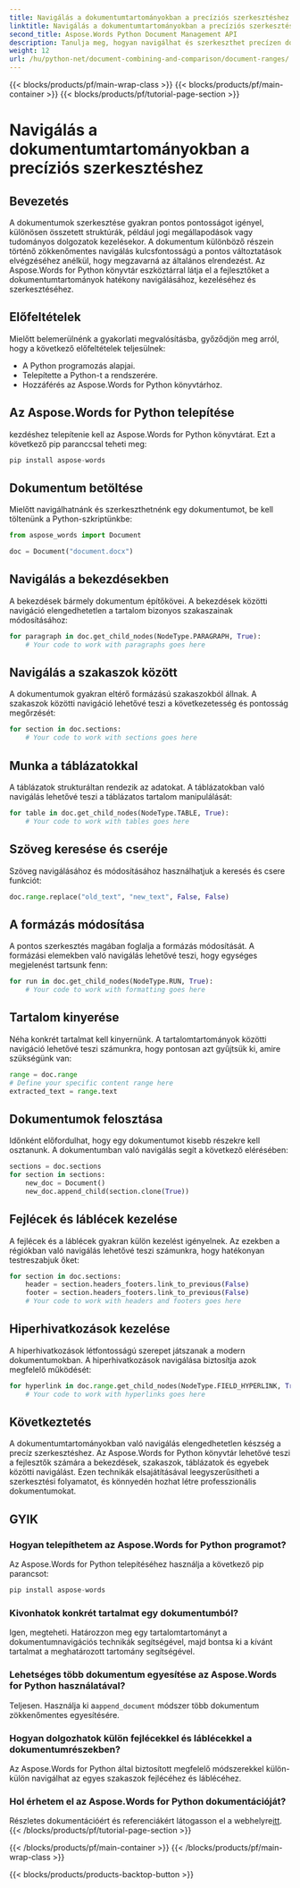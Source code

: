 ```yaml
---
title: Navigálás a dokumentumtartományokban a precíziós szerkesztéshez
linktitle: Navigálás a dokumentumtartományokban a precíziós szerkesztéshez
second_title: Aspose.Words Python Document Management API
description: Tanulja meg, hogyan navigálhat és szerkeszthet precízen dokumentumtartományokat az Aspose.Words for Python használatával. Lépésről lépésre útmutató forráskóddal a hatékony tartalomkezelés érdekében.
weight: 12
url: /hu/python-net/document-combining-and-comparison/document-ranges/
---
```


{{< blocks/products/pf/main-wrap-class >}}
{{< blocks/products/pf/main-container >}}
{{< blocks/products/pf/tutorial-page-section >}}

# Navigálás a dokumentumtartományokban a precíziós szerkesztéshez


## Bevezetés

A dokumentumok szerkesztése gyakran pontos pontosságot igényel, különösen összetett struktúrák, például jogi megállapodások vagy tudományos dolgozatok kezelésekor. A dokumentum különböző részein történő zökkenőmentes navigálás kulcsfontosságú a pontos változtatások elvégzéséhez anélkül, hogy megzavarná az általános elrendezést. Az Aspose.Words for Python könyvtár eszköztárral látja el a fejlesztőket a dokumentumtartományok hatékony navigálásához, kezeléséhez és szerkesztéséhez.

## Előfeltételek

Mielőtt belemerülnénk a gyakorlati megvalósításba, győződjön meg arról, hogy a következő előfeltételek teljesülnek:

- A Python programozás alapjai.
- Telepítette a Python-t a rendszerére.
- Hozzáférés az Aspose.Words for Python könyvtárhoz.

## Az Aspose.Words for Python telepítése

kezdéshez telepítenie kell az Aspose.Words for Python könyvtárat. Ezt a következő pip paranccsal teheti meg:

```python
pip install aspose-words
```

## Dokumentum betöltése

Mielőtt navigálhatnánk és szerkeszthetnénk egy dokumentumot, be kell töltenünk a Python-szkriptünkbe:

```python
from aspose_words import Document

doc = Document("document.docx")
```

## Navigálás a bekezdésekben

A bekezdések bármely dokumentum építőkövei. A bekezdések közötti navigáció elengedhetetlen a tartalom bizonyos szakaszainak módosításához:

```python
for paragraph in doc.get_child_nodes(NodeType.PARAGRAPH, True):
    # Your code to work with paragraphs goes here
```

## Navigálás a szakaszok között

A dokumentumok gyakran eltérő formázású szakaszokból állnak. A szakaszok közötti navigáció lehetővé teszi a következetesség és pontosság megőrzését:

```python
for section in doc.sections:
    # Your code to work with sections goes here
```

## Munka a táblázatokkal

A táblázatok strukturáltan rendezik az adatokat. A táblázatokban való navigálás lehetővé teszi a táblázatos tartalom manipulálását:

```python
for table in doc.get_child_nodes(NodeType.TABLE, True):
    # Your code to work with tables goes here
```

## Szöveg keresése és cseréje

Szöveg navigálásához és módosításához használhatjuk a keresés és csere funkciót:

```python
doc.range.replace("old_text", "new_text", False, False)
```

## A formázás módosítása

A pontos szerkesztés magában foglalja a formázás módosítását. A formázási elemekben való navigálás lehetővé teszi, hogy egységes megjelenést tartsunk fenn:

```python
for run in doc.get_child_nodes(NodeType.RUN, True):
    # Your code to work with formatting goes here
```

## Tartalom kinyerése

Néha konkrét tartalmat kell kinyernünk. A tartalomtartományok közötti navigáció lehetővé teszi számunkra, hogy pontosan azt gyűjtsük ki, amire szükségünk van:

```python
range = doc.range
# Define your specific content range here
extracted_text = range.text
```

## Dokumentumok felosztása

Időnként előfordulhat, hogy egy dokumentumot kisebb részekre kell osztanunk. A dokumentumban való navigálás segít a következő elérésében:

```python
sections = doc.sections
for section in sections:
    new_doc = Document()
    new_doc.append_child(section.clone(True))
```

## Fejlécek és láblécek kezelése

A fejlécek és a láblécek gyakran külön kezelést igényelnek. Az ezekben a régiókban való navigálás lehetővé teszi számunkra, hogy hatékonyan testreszabjuk őket:

```python
for section in doc.sections:
    header = section.headers_footers.link_to_previous(False)
    footer = section.headers_footers.link_to_previous(False)
    # Your code to work with headers and footers goes here
```

## Hiperhivatkozások kezelése

A hiperhivatkozások létfontosságú szerepet játszanak a modern dokumentumokban. A hiperhivatkozások navigálása biztosítja azok megfelelő működését:

```python
for hyperlink in doc.range.get_child_nodes(NodeType.FIELD_HYPERLINK, True):
    # Your code to work with hyperlinks goes here
```

## Következtetés

A dokumentumtartományokban való navigálás elengedhetetlen készség a precíz szerkesztéshez. Az Aspose.Words for Python könyvtár lehetővé teszi a fejlesztők számára a bekezdések, szakaszok, táblázatok és egyebek közötti navigálást. Ezen technikák elsajátításával leegyszerűsítheti a szerkesztési folyamatot, és könnyedén hozhat létre professzionális dokumentumokat.

## GYIK

### Hogyan telepíthetem az Aspose.Words for Python programot?

Az Aspose.Words for Python telepítéséhez használja a következő pip parancsot:
```python
pip install aspose-words
```

### Kivonhatok konkrét tartalmat egy dokumentumból?

Igen, megteheti. Határozzon meg egy tartalomtartományt a dokumentumnavigációs technikák segítségével, majd bontsa ki a kívánt tartalmat a meghatározott tartomány segítségével.

### Lehetséges több dokumentum egyesítése az Aspose.Words for Python használatával?

 Teljesen. Használja ki a`append_document` módszer több dokumentum zökkenőmentes egyesítésére.

### Hogyan dolgozhatok külön fejlécekkel és láblécekkel a dokumentumrészekben?

Az Aspose.Words for Python által biztosított megfelelő módszerekkel külön-külön navigálhat az egyes szakaszok fejlécéhez és láblécéhez.

### Hol érhetem el az Aspose.Words for Python dokumentációját?

 Részletes dokumentációért és referenciákért látogasson el a webhelyre[itt](https://reference.aspose.com/words/python-net/).
{{< /blocks/products/pf/tutorial-page-section >}}

{{< /blocks/products/pf/main-container >}}
{{< /blocks/products/pf/main-wrap-class >}}

{{< blocks/products/products-backtop-button >}}
